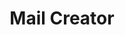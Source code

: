 ---
emoji: 📬
title: "Mail Creator"
image: "mail-creator.png"
release: 2024
link: https://github.com/magmarecerca/mail-creator
description: null
short-description: A website to edit email templates using markdown with live preview.
---